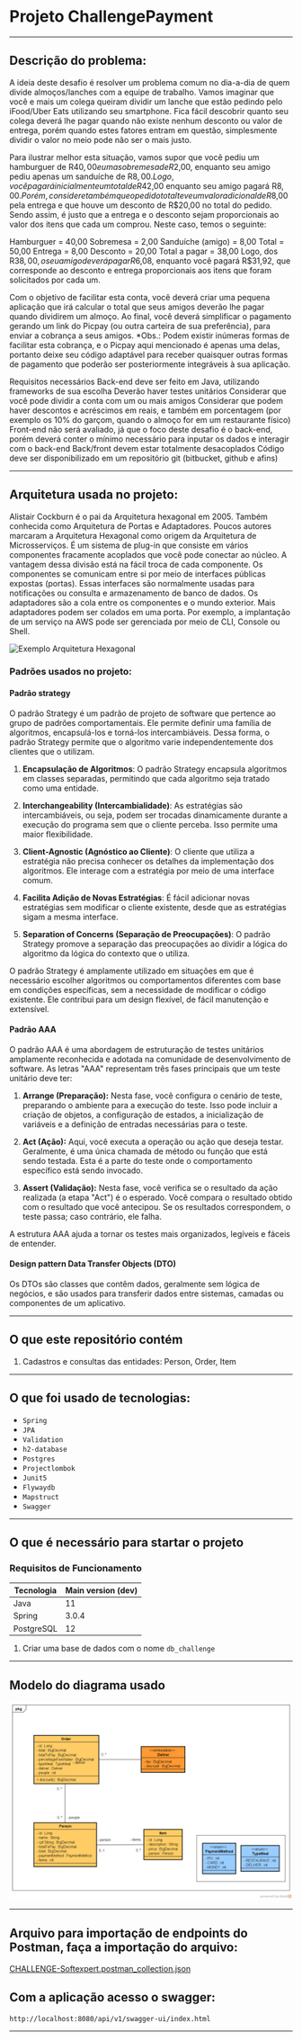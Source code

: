 # Projeto ChallengePayment

---


## Descrição do problema:
A ideia deste desafio é resolver um problema comum no dia-a-dia de quem divide almoços/lanches com a equipe de trabalho. Vamos imaginar que você e mais um colega queiram dividir um lanche que estão pedindo pelo iFood/Uber Eats utilizando seu smartphone. Fica fácil descobrir quanto seu colega deverá lhe pagar quando não existe nenhum desconto ou valor de entrega, porém quando estes fatores entram em questão, simplesmente dividir o valor no meio pode não ser o mais justo.

Para ilustrar melhor esta situação, vamos supor que você pediu um hamburguer de R$40,00 e uma sobremesa de R$2,00, enquanto seu amigo pediu apenas um sanduíche de R$8,00. Logo, você pagará inicialmente um total de R$42,00 enquanto seu amigo pagará R$8,00. Porém, considere também que o pedido total teve um valor adicional de R$8,00 pela entrega e que houve um desconto de R$20,00 no total do pedido. Sendo assim, é justo que a entrega e o desconto sejam proporcionais ao valor dos itens que cada um comprou. Neste caso, temos o seguinte:

Hamburguer = 40,00
Sobremesa = 2,00
Sanduíche (amigo) = 8,00
Total = 50,00
Entrega = 8,00
Desconto = 20,00
Total a pagar = 38,00
Logo, dos R$38,00, o seu amigo deverá pagar R$6,08, enquanto você pagará R$31,92, que corresponde ao desconto e entrega proporcionais aos itens que foram solicitados por cada um.

Com o objetivo de facilitar esta conta, você deverá criar uma pequena aplicação que irá calcular o total que seus amigos deverão lhe pagar quando dividirem um almoço. Ao final, você deverá simplificar o pagamento gerando um link do Picpay (ou outra carteira de sua preferência), para enviar a cobrança a seus amigos. *Obs.: Podem existir inúmeras formas de facilitar esta cobrança, e o Picpay aqui mencionado é apenas uma delas, portanto deixe seu código adaptável para receber quaisquer outras formas de pagamento que poderão ser posteriormente integráveis à sua aplicação.

Requisitos necessários
Back-end deve ser feito em Java, utilizando frameworks de sua escolha
Deverão haver testes unitários
Considerar que você pode dividir a conta com um ou mais amigos
Considerar que podem haver descontos e acréscimos em reais, e também em porcentagem (por exemplo os 10% do garçom, quando o almoço for em um restaurante físico)
Front-end não será avaliado, já que o foco deste desafio é o back-end, porém deverá conter o mínimo necessário para inputar os dados e interagir com o back-end
Back/front devem estar totalmente desacoplados
Código deve ser disponibilizado em um repositório git (bitbucket, github e afins)

---

## Arquitetura usada no projeto:

Alistair Cockburn é o pai da Arquitetura hexagonal em 2005. Também conhecida como Arquitetura de Portas e Adaptadores. 
Poucos autores marcaram a Arquitetura Hexagonal como origem da Arquitetura de Microsserviços. 
É um sistema de plug-in que consiste em vários componentes fracamente acoplados que você pode conectar ao núcleo. 
A vantagem dessa divisão está na fácil troca de cada componente.
Os componentes se comunicam entre si por meio de interfaces públicas expostas (portas). 
Essas interfaces são normalmente usadas para notificações ou consulta e armazenamento de banco de dados. 
Os adaptadores são a cola entre os componentes e o mundo exterior. Mais adaptadores podem ser colados em uma porta. 
Por exemplo, a implantação de um serviço na AWS pode ser gerenciada por meio de CLI, Console ou Shell.

![Exemplo Arquitetura Hexagonal](https://herbertograca.files.wordpress.com/2018/11/100-explicit-architecture-svg.png?w=1200)

### Padrões usados no projeto:

#### Padrão strategy

O padrão Strategy é um padrão de projeto de software que pertence ao grupo de padrões comportamentais. 
Ele permite definir uma família de algoritmos, encapsulá-los e torná-los intercambiáveis. 
Dessa forma, o padrão Strategy permite que o algoritmo varie independentemente dos clientes que o utilizam.

1. **Encapsulação de Algoritmos**: O padrão Strategy encapsula algoritmos em classes separadas, permitindo que cada algoritmo seja tratado como uma entidade.

2. **Interchangeability (Intercambialidade)**: As estratégias são intercambiáveis, ou seja, podem ser trocadas dinamicamente durante a execução do programa sem que o cliente perceba. Isso permite uma maior flexibilidade.

3. **Client-Agnostic (Agnóstico ao Cliente)**: O cliente que utiliza a estratégia não precisa conhecer os detalhes da implementação dos algoritmos. Ele interage com a estratégia por meio de uma interface comum.

4. **Facilita Adição de Novas Estratégias**: É fácil adicionar novas estratégias sem modificar o cliente existente, desde que as estratégias sigam a mesma interface.

5. **Separation of Concerns (Separação de Preocupações)**: O padrão Strategy promove a separação das preocupações ao dividir a lógica do algoritmo da lógica do contexto que o utiliza.

O padrão Strategy é amplamente utilizado em situações em que é necessário escolher algoritmos ou comportamentos diferentes com base em condições específicas, 
sem a necessidade de modificar o código existente. Ele contribui para um design flexível, de fácil manutenção e extensível.


#### Padrão AAA

O padrão AAA é uma abordagem de estruturação de testes unitários amplamente reconhecida e adotada na comunidade de desenvolvimento de software. 
As letras "AAA" representam três fases principais que um teste unitário deve ter:

1. **Arrange (Preparação):**
Nesta fase, você configura o cenário de teste, preparando o ambiente para a execução do teste. 
Isso pode incluir a criação de objetos, a configuração de estados, a inicialização de variáveis e a definição de entradas necessárias para o teste.

2. **Act (Ação):**
Aqui, você executa a operação ou ação que deseja testar. Geralmente, é uma única chamada de método ou função que está sendo testada. 
Esta é a parte do teste onde o comportamento específico está sendo invocado.

3. **Assert (Validação):**
Nesta fase, você verifica se o resultado da ação realizada (a etapa "Act") é o esperado.
Você compara o resultado obtido com o resultado que você antecipou. Se os resultados correspondem, o teste passa; caso contrário, ele falha.

A estrutura AAA ajuda a tornar os testes mais organizados, legíveis e fáceis de entender.


#### Design pattern Data Transfer Objects (DTO)
Os DTOs são classes que contêm dados, geralmente sem lógica de negócios, e são usados para transferir dados entre sistemas, 
camadas ou componentes de um aplicativo.

---


## O que este repositório contém

1. Cadastros e consultas das entidades: Person, Order, Item

---

## O que foi usado de tecnologias: 

* `Spring`
* `JPA`
* `Validation`
* `h2-database`
* `Postgres`
* `Projectlombok`
* `Junit5`
* `Flywaydb`
* `Mapstruct`
* `Swagger`

---

## O que é necessário para startar o projeto

### Requisitos de Funcionamento

| Tecnologia | Main version (dev) |
|------------|--------------------|
| Java       | 11                 |
| Spring     | 3.0.4              |
| PostgreSQL | 12                 |

1. Criar uma base de dados com o nome `db_challenge`

---

## Modelo do diagrama usado

![Class diagram.png](docs%2FClass%20diagram.png)

---

## Arquivo para importação de endpoints do Postman, faça a importação do arquivo:
[CHALLENGE-Softexpert.postman_collection.json](docs%2FCHALLENGE-Softexpert.postman_collection.json)

## Com a aplicação acesso o swagger:

```
http://localhost:8080/api/v1/swagger-ui/index.html
```

---

